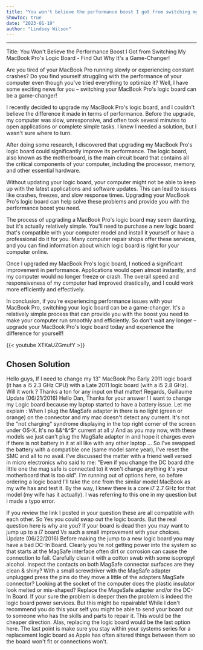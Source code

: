 ```yaml
---
title: "You won't believe the performance boost I got from switching my Macbook Pro's logic board - find out why it's a game-changer!"
ShowToc: true 
date: "2023-01-19"
author: "Lindsey Wilson"
---
```

*****
Title: You Won't Believe the Performance Boost I Got from Switching My MacBook Pro's Logic Board - Find Out Why It's a Game-Changer!

Are you tired of your MacBook Pro running slowly or experiencing constant crashes? Do you find yourself struggling with the performance of your computer even though you've tried everything to optimize it? Well, I have some exciting news for you – switching your MacBook Pro's logic board can be a game-changer!

I recently decided to upgrade my MacBook Pro's logic board, and I couldn't believe the difference it made in terms of performance. Before the upgrade, my computer was slow, unresponsive, and often took several minutes to open applications or complete simple tasks. I knew I needed a solution, but I wasn't sure where to turn. 

After doing some research, I discovered that upgrading my MacBook Pro's logic board could significantly improve its performance. The logic board, also known as the motherboard, is the main circuit board that contains all the critical components of your computer, including the processor, memory, and other essential hardware. 

Without updating your logic board, your computer might not be able to keep up with the latest applications and software updates. This can lead to issues like crashes, freezes, and slow response times. Upgrading your MacBook Pro's logic board can help solve these problems and provide you with the performance boost you need.

The process of upgrading a MacBook Pro's logic board may seem daunting, but it's actually relatively simple. You'll need to purchase a new logic board that's compatible with your computer model and install it yourself or have a professional do it for you. Many computer repair shops offer these services, and you can find information about which logic board is right for your computer online.

Once I upgraded my MacBook Pro's logic board, I noticed a significant improvement in performance. Applications would open almost instantly, and my computer would no longer freeze or crash. The overall speed and responsiveness of my computer had improved drastically, and I could work more efficiently and effectively.

In conclusion, if you're experiencing performance issues with your MacBook Pro, switching your logic board can be a game-changer. It's a relatively simple process that can provide you with the boost you need to make your computer run smoothly and efficiently. So don't wait any longer – upgrade your MacBook Pro's logic board today and experience the difference for yourself!

{{< youtube XTKaUZGmufY >}} 



## Chosen Solution
 Hello guys,
If I need to change my 13" MacBook Pro Early 2011 logic board (it has a i5 2.3 GHz CPU) with a Late 2011 logic board (with a i5 2.8 GHz). Will it work ?
Thanks a ton for any input on that matter! Regards, Guillaume
Update (06/21/2016)
Hello Dan,
Thanks for your answer !
I want to change my Logic board because my laptop started to have a battery issue.
Let me explain :
When I plug the MagSafe adapter in there is no light (green or orange) on the connector and my mac doesn't detect any current. It's not the "not charging" syndrome displaying in the top right corner of the screen under OS-X.
It's no &&^&^$^ current at all  :/
And as you may now, with these models we just can't plug the MagSafe adapter in and hope it charges even if there is not battery in it at all like with any other laptop ...
So I've swapped the battery with a compatible one (same model same year), I've reset the SMC and all to no avail.
I've discussed the matter with a friend well versed in micro electronics who said to me: "Even if you change the DC board (the little one the mag safe is connected to) it won't change anything it's your motherboard that is too old".
I'm running out of options here, so before ordering a logic board I'll take the one from the similar model MacBook as my wife has and test it.
By the way, I knew there is a core i7 2.7 GHz for that model (my wife has it actually). I was referring to this one in my question but i made a typo error.

 If you review the link I posted in your question these are all compatible with each other. So Yes you could swap out the logic boards.
But the real question here is why are you?
If your board is dead then you may want to jump up to a i7 board Vs such a small improvement with your choices.
Update (06/22/2016)
Before making the jump to a new logic board you may have a bad DC-In Board.
Clearly you're not getting power into the system so that starts at the MagSafe interface often dirt or corrosion can cause the connection to fail. Carefully clean it with a cotton swab with some isopropyl alcohol. Inspect the contacts on both MagSafe connector surfaces are they clean & shiny? With a small screwdriver with the MagSafe adapter unplugged press the pins do they move a little of the adapters MagSafe connector? Looking at the socket of the computer does the plastic insulator look melted or mis-shaped? Replace the MageSafe adapter and/or the DC-In Board.
If your sure the problem is deeper then the problem is indeed the logic board power services. But this might be repairable! While I don't recommend you do this your self you might be able to send your board out to someone who has the skills and parts to repair it. This would be the cheaper direction. Alas, replacing the logic board would be the last option here.
The last point is make sure you stay within your systems series for a replacement logic board as Apple has often altered things between them so the board won't fit or connections won't.




